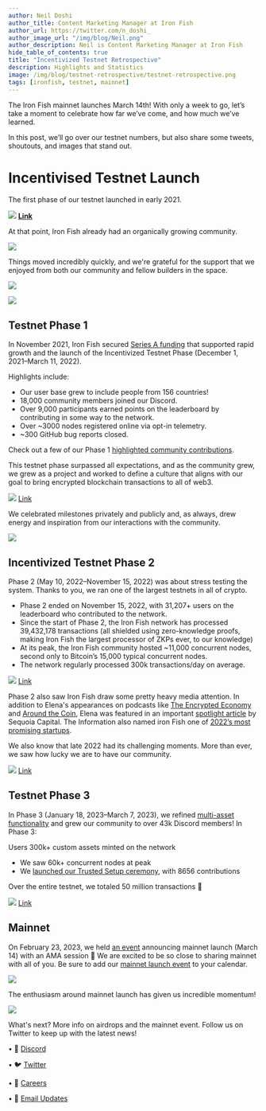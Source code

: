 ```yaml
---
author: Neil Doshi
author_title: Content Marketing Manager at Iron Fish
author_url: https://twitter.com/n_doshi_
author_image_url: "/img/blog/Neil.png"
author_description: Neil is Content Marketing Manager at Iron Fish
hide_table_of_contents: true
title: "Incentivized Testnet Retrospective"
description: Highlights and Statistics
image: /img/blog/testnet-retrospective/testnet-retrospective.png
tags: [ironfish, testnet, mainnet]
---
```


The Iron Fish mainnet launches March 14th! With only a week to go, let’s take a moment to celebrate how far we’ve come, and how much we’ve learned. 

In this post, we’ll go over our testnet numbers, but also share some tweets, shoutouts, and images that stand out. 

# Incentivised Testnet Launch

The first phase of our testnet launched in early 2021.

![](/img/blog/testnet-retrospective/first-testnet.png)
**[Link](https://twitter.com/ironfishcrypto/status/1379449463517847562)**

At that point, Iron Fish already had an organically growing community.

![](/img/blog/testnet-retrospective/node-firsttestnet.png)

Things moved incredibly quickly, and we're grateful for the support that we enjoyed from both our community and fellow builders in the space. 

![](/img/blog/testnet-retrospective/zcash1.png)

![](/img/blog/testnet-retrospective/zcash2.png)

## Testnet Phase 1

In November 2021, Iron Fish secured [Series A funding](https://ironfish.network/blog/2021/11/30/series-a-incentivized-testnet) that supported rapid growth and the launch of the Incentivized Testnet Phase (December 1, 2021–March 11, 2022).

Highlights include:

-   Our user base grew to include people from 156 countries!
-   18,000 community members joined our Discord.
-   Over 9,000 participants earned points on the leaderboard by contributing in some way to the network.
-   Over ~3000 nodes registered online via opt-in telemetry.
-   ~300 GitHub bug reports closed.
    
Check out a few of our Phase 1 [highlighted community contributions](https://twitter.com/ironfishcrypto/status/1516115934632714245).

This testnet phase surpassed all expectations, and as the community grew, we grew as a project and worked to define a culture that aligns with our goal to bring encrypted blockchain transactions to all of web3.   

![](/img/blog/testnet-retrospective/values.png)
[Link](https://twitter.com/ironfishcrypto/status/1486034402404671489)

We celebrated milestones privately and publicly and, as always, drew energy and inspiration from our interactions with the community.

![](/img/blog/testnet-retrospective/comm-kudos-sm.png)

## Incentivized Testnet Phase 2

Phase 2 (May 10, 2022–November 15, 2022) was about stress testing the system. Thanks to you, we ran one of the largest testnets in all of crypto.

-   Phase 2 ended on November 15, 2022, with 31,207+ users on the leaderboard who contributed to the network.
-   Since the start of Phase 2, the Iron Fish network has processed 39,432,178 transactions (all shielded using zero-knowledge proofs, making Iron Fish the largest processor of ZKPs ever, to our knowledge)
-   At its peak, the Iron Fish community hosted ~11,000 concurrent nodes, second only to Bitcoin’s 15,000 typical concurrent nodes. 
-   The network regularly processed 300k transactions/day on average.

![](/img/blog/testnet-retrospective/EthGlobal.png)
[Link](https://twitter.com/ETHGlobal/status/1566504869636329472)

Phase 2 also saw Iron Fish draw some pretty heavy media attention. In addition to Elena's appearances on podcasts like [The Encrypted Economy](https://www.youtube.com/watch?v=x-3Cct7_SP0) and [Around the Coin](https://www.youtube.com/watch?v=Vguia3WAI6Y), Elena was featured in an important [spotlight article](https://www.sequoiacap.com/article/elena-nadolinski-spotlight/) by Sequoia Capital. The Information also named iron Fish one of [2022’s most promising startups](https://www.theinformation.com/ti50).

We also know that late 2022 had its challenging moments. More than ever, we saw how lucky we are to have our community.

![](/img/blog/testnet-retrospective/cryptomkt.png)
[Link](https://twitter.com/ironfishcrypto/status/1592636602500931585)

## Testnet Phase 3

In Phase 3 (January 18, 2023–March 7, 2023), we refined [multi-asset functionality](https://ironfish.network/blog/2023/01/13/multi-asset-phase3)  and grew our community to over  43k Discord members!
In Phase 3:

Users 300k+ custom assets minted on the network
-   We saw 60k+ concurrent nodes at peak    
-   We [launched our Trusted Setup ceremony](https://www.youtube.com/watch?v=uZNuWFB_xbg), with 8656 contributions
    
Over the entire testnet, we totaled 50 million transactions 🎉

![](/img/blog/testnet-retrospective/commandline.png)
[Link](https://twitter.com/leanthebean/status/1625619115502362625)

## Mainnet

On February 23, 2023, we held [an event](https://www.youtube.com/watch?v=kXPR89Q8jaA) announcing mainnet launch (March 14) with an AMA session 🎤 We are excited to be so close to sharing mainnet with all of you. Be sure to add our [mainnet launch event](https://youtube.com/live/G5nVp5r0EuE?feature=share) to your calendar.

![](/img/blog/testnet-retrospective/disckudos.png)

The enthusiasm around mainnet launch has given us incredible momentum!

![](/img/blog/testnet-retrospective/iamproud.png)

What's next? More info on airdrops and the mainnet event. Follow us on Twitter to keep up with the latest news!

• 🎤 [Discord](https://discord.ironfish.network)

• 🐦 [Twitter](https://twitter.com/ironfishcrypto)

• 🚀 [Careers](https://ironfish.network/careers)

• 📧 [Email Updates](https://ironfish.network/#email-signup)
